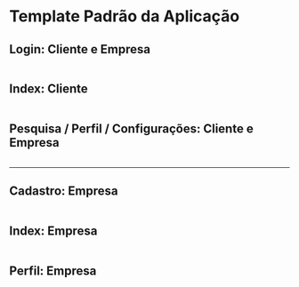 # Template Padrão da Aplicação

<h2>Login: Cliente e Empresa</h2>

<div>
<img src="img/template5.jpg" alt="">
</div>

<h2>Index: Cliente</h2>

<div>
<img src="img/Template2.jpg" alt="">
</div>

<h2>Pesquisa / Perfil / Configurações: Cliente e Empresa</h2>

<div>
<img src="img/Template3.jpg" alt="">
</div>
<hr>
<h2>Cadastro: Empresa</h2>

<div>
<img src="img/Template4.jpg" alt="">
</div>

<h2>Index: Empresa</h2>

<div>
<img src="img/agendamentoEmpresa.png" alt="">
</div>

<h2>Perfil: Empresa</h2>

<div>
<img src="img/perfilEmpresa.png" alt="">
</div>
